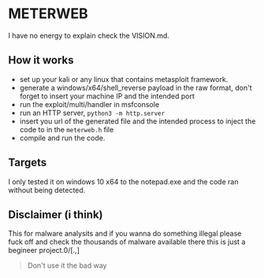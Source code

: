 # METERWEB


I have no energy to explain check the VISION.md.

## How it works

- set up your kali or any linux that contains metasploit framework.
- generate a windows/x64/shell_reverse payload in the raw format, don't forget to insert your machine IP and the intended port
- run the exploit/multi/handler in msfconsole
- run an HTTP server, `python3 -m http.server`
- insert you url of the generated file and the intended process to inject the code to in the `meterweb.h` file
- compile and run the code.

## Targets
I only tested it on windows 10 x64 to the notepad.exe and the code ran without being detected.

## Disclaimer (i think)
This for malware analysits and if you wanna do something illegal please fuck off and check the thousands of malware available there this is just a begineer project.0/[.,]
> Don't use it the bad way
